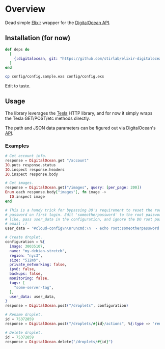 # Overview

Dead simple [Elixir](http://elixir-lang.github.io) wrapper for the
[DigitalOcean API](https://developers.digitalocean.com/documentation/v2).

## Installation (for now)


```elixir
def deps do
  [
    {:digitalocean, git: "https://github.com/stirlab/elixir-digitalocean.git"},
  ]
end
```

```sh
cp config/config.sample.exs config/config.exs
```

Edit to taste.

## Usage

The library leverages the [Tesla](https://github.com/teamon/tesla) HTTP
library, and for now it simply wraps the Tesla GET/POST/etc methods
directly.

The path and JSON data parameters can be figured out via DigitalOcean's
[API](https://developers.digitalocean.com/documentation/v2).

### Examples

```elixir
# Get account info.
response = DigitalOcean.get "/account"
IO.puts response.status
IO.inspect response.headers
IO.inspect response.body

# Get images.
response = DigitalOcean.get("/images", query: [per_page: 200])
Enum.each response.body["images"], fn image ->
  IO.inspect image
end

# This is a handy trick for bypassing DO's requirement to reset the root
# password on first login. Edit 'someotherpassword' to the root password you'd
# like, pass user_data in the configuration, and ignore the DO root password
# email :)
user_data = "#cloud-config\n\nruncmd:\n  - echo root:someotherpassword | chpasswd"

# Create droplet.
configuration = %{
  image: 30035107,
  name: "my-debian-stretch",
  region: "nyc3",
  size: "512mb",
  private_networking: false,
  ipv6: false,
  backups: false,
  monitoring: false,
  tags: [
    "some-server-tag",
  ],
  user_data: user_data,
}
response = DigitalOcean.post("/droplets", configuration)

# Rename droplet.
id = 75372859
response = DigitalOcean.post("/droplets/#{id}/actions", %{:type => "rename", :name => "updated-debian-stretch"})

# Delete droplet.
id = 75372859
response = DigitalOcean.delete("/droplets/#{id}")

```
